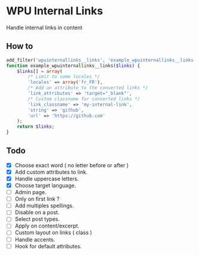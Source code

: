# WPU Internal Links

Handle internal links in content


## How to

```php
add_filter('wpuinternallinks__links', 'example_wpuinternallinks__links', 10, 1);
function example_wpuinternallinks__links($links) {
    $links[] = array(
        /* Limit to some locales */
        'locales' => array('fr_FR'),
        /* Add an attribute to the converted links */
        'link_attributes' => 'target="_blank"',
        /* Custom classname for converted links */
        'link_classname' => 'my-internal-link',
        'string' => 'github',
        'url' => 'https://github.com'
    );
    return $links;
}
```

## Todo

* [x] Choose exact word ( no letter before or after )
* [x] Add custom attributes to link.
* [x] Handle uppercase letters.
* [x] Choose target language.
* [ ] Admin page.
* [ ] Only on first link ?
* [ ] Add multiples spellings.
* [ ] Disable on a post.
* [ ] Select post types.
* [ ] Apply on content/excerpt.
* [ ] Custom layout on links ( class )
* [ ] Handle accents.
* [ ] Hook for default attributes.
